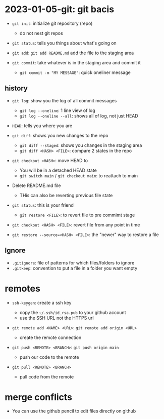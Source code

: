 # 2023-01-05-git: git bacis

- `git init`: initialize git repository (repo)
	- do not nest git repos
- `git status`: tells you things about what's going on

- `git add`: `git add README.md` add the file to the staging area
- `git commit`: take whatever is in the staging area and commit it
	- `git commit -m "MY MESSAGE"`: quick oneliner message

## history

- `git log`: show you the log of all commit messages
	- `git log --oneline`: 1 line view of log
	- `git log --oneline --all`: shows all of log, not just HEAD

- `HEAD`: tells you where you are

- `git diff`: shows you new changes to the repo
	- `git diff --staged`: shows you changes in the staging area
	- `git diff <HASH> <FILE>`: compare 2 states in the repo

- `git checkout <HASH>`: move HEAD to <HASH>
	- You will be in a detached HEAD state
	- `git switch main` / `git checkout main`: to reattach to main

- Delete README.md file
	- THis can also be reverting previous file state
- `git status`: this is your friend
	- `git restore <FILE>`: to revert file to pre commimt stage
- `git checkout <HASH> <FILE>`: revert file from any point in time
- `git restore --source=<HASH> <FILE>`: the "newer" way to restore a file

## Ignore

- `.gitignore`: file of patterns for which files/folders to ignore
- `.gitkeep`: convention to put a file in a folder you want empty

# remotes

- `ssh-keygen`: create a ssh key
	- copy the `~/.ssh/id_rsa.pub` to your github account
	- use the SSH URL not the HTTPS url

- `git remote add <NAME> <URL>`: `git remote add origin <URL>`
	- create the remote connection
- `git push <REMOTE> <BRANCH>`: `git push origin main`
	- push our code to the remote
- `git pull <REMOTE> <BRANCH>`
	- pull code from the remote

# merge conflicts

- You can use the github pencil to edit files directly on github
